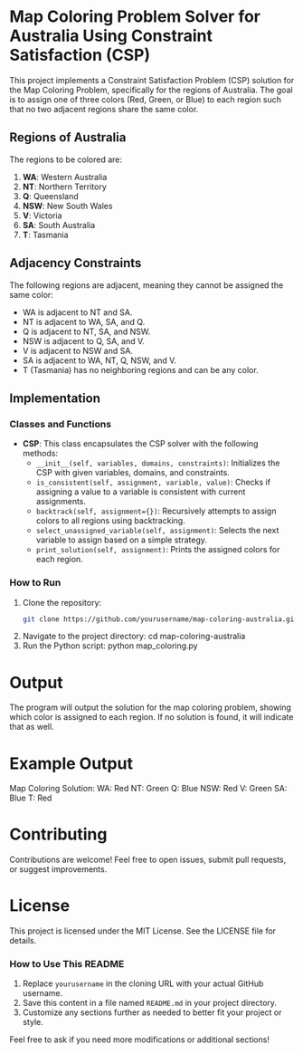 # Map Coloring Problem Solver for Australia Using Constraint Satisfaction (CSP)

This project implements a Constraint Satisfaction Problem (CSP) solution for the Map Coloring Problem, specifically for the regions of Australia. The goal is to assign one of three colors (Red, Green, or Blue) to each region such that no two adjacent regions share the same color.

## Regions of Australia

The regions to be colored are:
1. **WA**: Western Australia
2. **NT**: Northern Territory
3. **Q**: Queensland
4. **NSW**: New South Wales
5. **V**: Victoria
6. **SA**: South Australia
7. **T**: Tasmania

## Adjacency Constraints

The following regions are adjacent, meaning they cannot be assigned the same color:
- WA is adjacent to NT and SA.
- NT is adjacent to WA, SA, and Q.
- Q is adjacent to NT, SA, and NSW.
- NSW is adjacent to Q, SA, and V.
- V is adjacent to NSW and SA.
- SA is adjacent to WA, NT, Q, NSW, and V.
- T (Tasmania) has no neighboring regions and can be any color.

## Implementation

### Classes and Functions

- **CSP**: This class encapsulates the CSP solver with the following methods:
  - `__init__(self, variables, domains, constraints)`: Initializes the CSP with given variables, domains, and constraints.
  - `is_consistent(self, assignment, variable, value)`: Checks if assigning a value to a variable is consistent with current assignments.
  - `backtrack(self, assignment={})`: Recursively attempts to assign colors to all regions using backtracking.
  - `select_unassigned_variable(self, assignment)`: Selects the next variable to assign based on a simple strategy.
  - `print_solution(self, assignment)`: Prints the assigned colors for each region.

### How to Run

1. Clone the repository:
   ```bash
   git clone https://github.com/yourusername/map-coloring-australia.git
2. Navigate to the project directory:
    cd map-coloring-australia
3. Run the Python script:
   python map_coloring.py
# Output
The program will output the solution for the map coloring problem, showing which color is assigned to each region. If no solution is found, it will indicate that as well.
# Example Output
Map Coloring Solution:
WA: Red
NT: Green
Q: Blue
NSW: Red
V: Green
SA: Blue
T: Red
# Contributing
Contributions are welcome! Feel free to open issues, submit pull requests, or suggest improvements.
# License
This project is licensed under the MIT License. See the LICENSE file for details.

### How to Use This README

1. Replace `yourusername` in the cloning URL with your actual GitHub username.
2. Save this content in a file named `README.md` in your project directory.
3. Customize any sections further as needed to better fit your project or style.

Feel free to ask if you need more modifications or additional sections!


